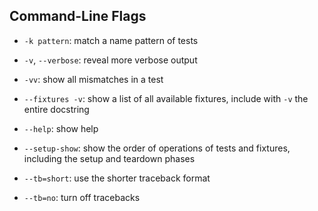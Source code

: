 ## Command-Line Flags 

- `-k pattern`: match a name pattern of tests

- `-v`, `--verbose`: reveal more verbose output

- `-vv`: show all mismatches in a test

- `--fixtures -v`: show a list of all available fixtures, include with `-v` the entire docstring

- `--help`: show help

- `--setup-show`: show the order of operations of tests and fixtures, including the setup and teardown phases

- `--tb=short`: use the shorter traceback format

- `--tb=no`: turn off tracebacks